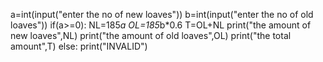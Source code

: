 a=int(input("enter the no of new loaves"))
b=int(input("enter the no of old loaves"))
if(a>=0):
    NL=185*a
    OL=185*b*0.6
    T=OL+NL
    print("the amount of new loaves",NL)
    print("the amount of old loaves",OL)
    print("the total amount",T)
else:
    print("INVALID")
    

